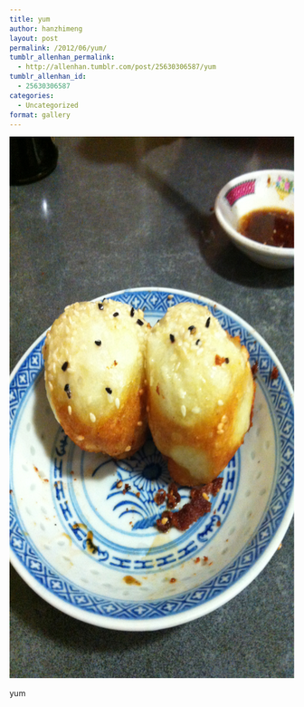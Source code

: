 ```yaml
---
title: yum
author: hanzhimeng
layout: post
permalink: /2012/06/yum/
tumblr_allenhan_permalink:
  - http://allenhan.tumblr.com/post/25630306587/yum
tumblr_allenhan_id:
  - 25630306587
categories:
  - Uncategorized
format: gallery
---
```

[<img class="alignnone size-full wp-image-430" alt="tumblr_m607tw4n4u1qzkacto1_" src="/images/uploads/2013/03/tumblr_m607tw4n4u1qzkacto1_.jpg" width="715" height="957" />][1]

yum

 [1]: /images/uploads/2013/03/tumblr_m607tw4n4u1qzkacto1_.jpg
